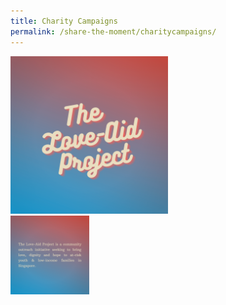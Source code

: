```yaml
---
title: Charity Campaigns
permalink: /share-the-moment/charitycampaigns/
---
```

<html>
<head>
<meta name="viewport" content="width=device-width, initial-scale=1">
<style>
.container {
  position: relative;
  width: 50%;
}

.image {
  display: block;
  width: 100%;
  height: auto;
}

.overlay {
  position: absolute;
  top: 0;
  bottom: 0;
  left: 0;
  right: 0;
  height: 100%;
  width: 100%;
  opacity: 0;
  transition: .5s ease;
  background-color: #008CBA;
}

.container:hover .overlay {
  opacity: 1;
}
</style>
</head>
<body>

<div class="container">
  <img src="https://github.com/isomerpages/ura-mbsc2021/blob/staging/images/1.png?raw=true" alt="Avatar" class="image">
  <div class="overlay">
    <div class="container">
    <img src="https://github.com/isomerpages/ura-mbsc2021/blob/staging/images/3.png?raw=true" alt="Avatar" class="image">
  </div>
</div>

</body>
</html>
